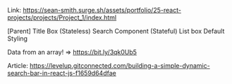 Link: https://sean-smith.surge.sh/assets/portfolio/25-react-projects/projects/Project_1/index.html

[Parent]
Title Box (Stateless)
Search Component (Stateful)
List box
Default Styling

Data from an array! => https://bit.ly/3qk0Ub5

Article: https://levelup.gitconnected.com/building-a-simple-dynamic-search-bar-in-react-js-f1659d64dfae